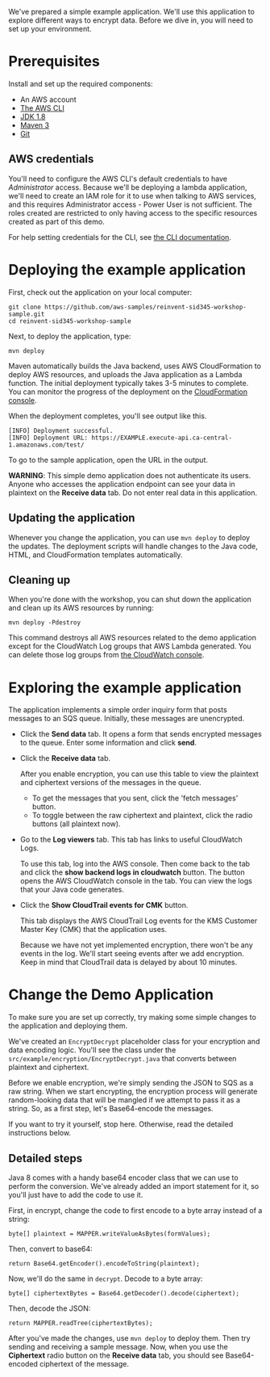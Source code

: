 We've prepared a simple example application. We'll use this application to explore different ways
to encrypt data. Before we dive in, you will need to set up your environment.

# Prerequisites

Install and set up the required components:

* An AWS account
* [The AWS CLI](http://docs.aws.amazon.com/cli/latest/userguide/cli-chap-welcome.html)
* [JDK 1.8](http://www.oracle.com/technetwork/java/javase/downloads/jdk8-downloads-2133151.html)
* [Maven 3](https://maven.apache.org/)
* [Git](https://git-scm.com/)

## AWS credentials

You'll need to configure the AWS CLI's default credentials to have
_Administrator_ access. Because we'll be deploying a lambda application, we'll
need to create an IAM role for it to use when talking to AWS services, and this
requires Administrator access - Power User is not sufficient. The roles created
are restricted to only having access to the specific resources created as part
of this demo.

For help setting credentials for the CLI, see [the CLI
documentation](http://docs.aws.amazon.com/cli/latest/userguide/cli-config-files.html).

# Deploying the example application

First, check out the application on your local computer:

    git clone https://github.com/aws-samples/reinvent-sid345-workshop-sample.git
    cd reinvent-sid345-workshop-sample

Next, to deploy the application, type:

    mvn deploy


Maven automatically builds the Java backend, uses AWS CloudFormation to deploy AWS resources, and
uploads the Java application as a Lambda function. The initial deployment typically takes 3-5
minutes to complete. You can monitor the progress of the deployment on the [CloudFormation
console](https://ca-central-1.console.aws.amazon.com/cloudformation/home?region=ca-central-1#/stacks?filter=active).

When the deployment completes, you'll see output like this.

    [INFO] Deployment successful.
    [INFO] Deployment URL: https://EXAMPLE.execute-api.ca-central-1.amazonaws.com/test/

To go to the sample application, open the URL in the output.

**WARNING**: This simple demo application does not authenticate its users. Anyone who accesses the application
endpoint can see your data in plaintext on the **Receive data** tab. Do not enter real data in this
application.

## Updating the application

Whenever you change the application, you can use `mvn deploy` to deploy the updates. The
deployment scripts will handle changes to the Java code, HTML, and CloudFormation templates
automatically.

## Cleaning up

When you're done with the workshop, you can shut down the application and clean
up its AWS resources by running:

    mvn deploy -Pdestroy

This command destroys all AWS resources related to the demo application except for the
CloudWatch Log groups that AWS Lambda generated. You can delete those log groups from [the CloudWatch
console](https://ca-central-1.console.aws.amazon.com/cloudwatch/home?region=ca-central-1#logs:).

# Exploring the example application

The application implements a simple order inquiry form that posts messages to
an SQS queue. Initially, these messages are unencrypted.

* Click the **Send data** tab. 
It opens a form that sends encrypted messages to the queue.
Enter some information and click **send**.

* Click the **Receive data** tab. 

  After you enable encryption, you can use this table to view the plaintext and ciphertext versions of
  the messages in the queue.

  * To get the messages that you sent, click the 'fetch messages' button. 
  * To toggle between the raw ciphertext and plaintext, click the radio buttons (all plaintext now). 

* Go to the **Log viewers** tab. This tab has links to useful CloudWatch
Logs. 

  To use this tab, log into the AWS console. Then come back to the tab and click the **show backend
logs in cloudwatch** button. The button opens the AWS CloudWatch console in the tab. You can view
the logs that your Java code generates.

* Click the **Show CloudTrail events for CMK** button. 

  This tab displays the AWS CloudTrail Log events for the KMS Customer Master Key (CMK) that the
  application uses. 

  Because we have not yet implemented encryption, there won't be any events in the log. We'll start
  seeing events after we add encryption. Keep in mind that CloudTrail data is delayed by about 10
  minutes.

# Change the Demo Application

To make sure you are set up correctly, try making some simple changes to the application and
deploying them.

We've created an `EncryptDecrypt` placeholder class for your encryption and data encoding logic. 
You'll see the class under the `src/example/encryption/EncryptDecrypt.java` 
that converts between plaintext and ciphertext.

Before we enable encryption, we're simply sending the JSON to SQS as a raw string. When we
start encrypting, the encryption process will generate random-looking
data that will be mangled if we attempt to pass it as a string. So, as a first step, let's Base64-encode the messages.

If you want to try it yourself, stop here. Otherwise, read the detailed instructions below.

## Detailed steps

Java 8 comes with a handy base64 encoder class that we can use to perform the
conversion. We've already added an import statement for it, so you'll just have
to add the code to use it.

First, in encrypt, change the code to first encode to a byte array instead of a string:

    byte[] plaintext = MAPPER.writeValueAsBytes(formValues);

Then, convert to base64:

    return Base64.getEncoder().encodeToString(plaintext);

Now, we'll do the same in `decrypt`. Decode to a byte array:

    byte[] ciphertextBytes = Base64.getDecoder().decode(ciphertext);

Then, decode the JSON:

    return MAPPER.readTree(ciphertextBytes);

After you've made the changes, use `mvn deploy` to deploy them. Then try sending
and receiving a sample message. Now, when you use the **Ciphertext** radio button on the **Receive data** tab, you
should see Base64-encoded ciphertext of the message.
